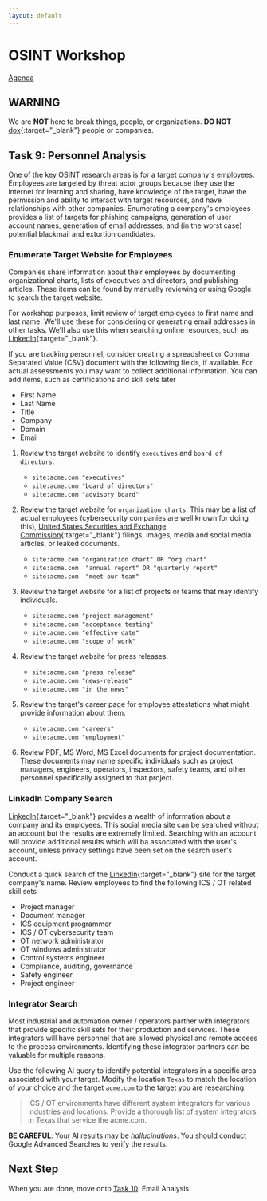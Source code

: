 ```yaml
---
layout: default
---
```


# OSINT Workshop
[Agenda](./index.md)

## WARNING

We are **NOT** here to break things, people, or organizations. 
**DO NOT** [dox](https://en.wikipedia.org/wiki/Doxing){:target="_blank"} people or companies.

## Task 9: Personnel Analysis

One of the key OSINT research areas is for a target company's employees. Employees are targeted by threat actor groups because they use the internet for learning and sharing, have knowledge of the target, have the permission and ability to interact with target resources, and have relationships with other companies. Enumerating a company's employees provides a list of targets for phishing campaigns, generation of user account names, generation of email addresses, and (in the worst case) potential blackmail and extortion candidates.

### Enumerate Target Website for Employees

Companies share information about their employees by documenting organizational charts, lists of executives and directors, and publishing articles. These items can be found by manually reviewing or using Google to search the target website.

For workshop purposes, limit review of target employees to first name and last name. We'll use these for considering or generating email addresses in other tasks. We'll also use this when searching online resources, such as [LinkedIn](https://www.linkedin.com/){:target="_blank"}. 

If you are tracking personnel, consider creating a spreadsheet or Comma Separated Value (CSV) document with the following fields, if available. For actual assessments you may want to collect additional information. You can add items, such as certifications and skill sets later

* First Name
* Last Name
* Title
* Company
* Domain
* Email

1. Review the target website to identify `executives` and `board of directors`.

     * ```site:acme.com "executives"```
     * ```site:acme.com "board of directors"```
     * ```site:acme.com "advisory board"```

2. Review the target website for `organization charts`. This may be a list of actual employees (cybersecurity companies are well known for doing this), [United States Securities and Exchange Commission](https://en.wikipedia.org/wiki/U.S._Securities_and_Exchange_Commission){:target="_blank"} filings, images, media and social media articles, or leaked documents. 

     * ```site:acme.com "organization chart" OR "org chart"```
     * ```site:acme.com  "annual report" OR "quarterly report"```
     * ```site:acme.com  "meet our team"```

3. Review the target website for a list of projects or teams that may identify individuals.

     * ```site:acme.com "project management"```
     * ```site:acme.com "acceptance testing"```
     * ```site:acme.com "effective date"```
     * ```site:acme.com "scope of work"```

4. Review the target website for press releases.

     * ```site:acme.com "press release"```
     * ```site:acme.com "news-release"```
     * ```site:acme.com "in the news"```

5. Review the target's career page for employee attestations what might provide information about them.

     * ```site:acme.com "careers"```
     * ```site:acme.com "employment"```

6. Review PDF, MS Word, MS Excel documents for project documentation. These documents may name specific individuals such as project managers, engineers, operators, inspectors, safety teams, and other personnel specifically assigned to that project.

### LinkedIn Company Search

[LinkedIn](https://www.linkedin.com/){:target="_blank"} provides a wealth of information about a company and its employees. This social media site can be searched without an account but the results are extremely limited. Searching with an account will provide additional results which will ba associated with the user's account, unless privacy settings have been set on the search user's account. 

Conduct a quick search of the [LinkedIn](https://www.linkedin.com/){:target="_blank"} site for the target company's name. Review employees to find the following ICS / OT related skill sets

* Project manager
* Document manager
* ICS equipment programmer
* ICS / OT cybersecurity team
* OT network administrator
* OT windows administrator
* Control systems engineer
* Compliance, auditing, governance
* Safety engineer
* Project engineer

### Integrator Search

Most industrial and automation owner / operators partner with integrators that provide specific skill sets for their production and services. These integrators will have personnel that are allowed physical and remote access to the process environments. Identifying these integrator partners can be valuable for multiple reasons.

Use the following AI query to identify potential integrators in a specific area associated with your target. Modify the location `Texas` to match the location of your choice and the target `acme.com` to the target you are researching.

> ICS / OT environments have different system integrators for various industries and locations. Provide a thorough list of system integrators in Texas that service the acme.com.

**BE CAREFUL**: Your AI results may be _hallucinations_. You should conduct Google Advanced Searches to verify the results.

## Next Step

When you are done, move onto [Task 10](task10.md): Email Analysis.